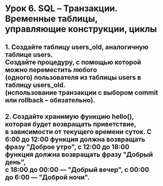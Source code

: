 
# Урок 6. SQL – Транзакции. Временные таблицы, управляющие конструкции, циклы
## 1. Создайте таблицу users_old, аналогичную таблице users.<br>Создайте процедуру, с помощью которой можно переместить любого <br>(одного) пользователя из таблицы users в таблицу users_old. <br>(использование транзакции с выбором commit или rollback – обязательно).<br>


## 2. Создайте хранимую функцию hello(), которая будет возвращать приветствие, <br>в зависимости от текущего времени суток. С 6:00 до 12:00 функция должна возвращать<br> фразу "Доброе утро", с 12:00 до 18:00 функция должна возвращать фразу "Добрый день",<br> с 18:00 до 00:00 — "Добрый вечер", с 00:00 до 6:00 — "Доброй ночи".

